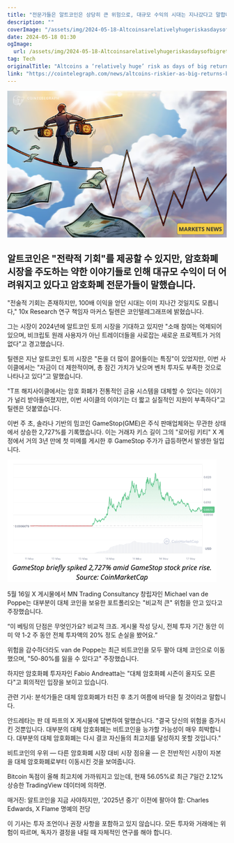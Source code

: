 ```yaml
---
title: "전문가들은 알트코인은 상당히 큰 위험으로, 대규모 수익의 시대는 지나갔다고 말합니다"
description: ""
coverImage: "/assets/img/2024-05-18-Altcoinsarelativelyhugeriskasdaysofbigreturnsaregonesayanalysts_thumbnail.png"
date: 2024-05-18 01:30
ogImage: 
  url: /assets/img/2024-05-18-Altcoinsarelativelyhugeriskasdaysofbigreturnsaregonesayanalysts_thumbnail.png
tag: Tech
originalTitle: "Altcoins a ‘relatively huge’ risk as days of big returns are gone, say analysts"
link: "https://cointelegraph.com/news/altcoins-riskier-as-big-returns-behind-us-analysts"
---
```



![Altcoins](/assets/img/2024-05-18-Altcoinsarelativelyhugeriskasdaysofbigreturnsaregonesayanalysts_thumbnail.png)

## 알트코인은 "전략적 기회"를 제공할 수 있지만, 암호화폐 시장을 주도하는 약한 이야기들로 인해 대규모 수익이 더 어려워지고 있다고 암호화폐 전문가들이 말했습니다.

"전술적 기회는 존재하지만, 100배 이익을 얻던 시대는 이미 지나간 것일지도 모릅니다," 10x Research 연구 책임자 마커스 틸렌은 코인텔레그래프에 밝혔습니다.

<div class="content-ad"></div>

그는 시장이 2024년에 알트코인 토끼 시장을 기대하고 있지만 "소매 참여는 억제되어 있으며, 비크립토 원래 사용자가 아닌 트레이더들을 사로잡는 새로운 프로젝트가 거의 없다"고 경고했습니다.

틸렌은 지난 알트코인 토끼 시장은 "돈을 더 많이 끌어들이는 특징"이 있었지만, 이번 사이클에서는 "자금이 더 제한적이며, 총 잠긴 가치가 낮으며 벤처 투자도 부족한 것으로 나타나고 있다"고 말했습니다.

"T프 해지사이클에서는 암호 화폐가 전통적인 금융 시스템을 대체할 수 있다는 이야기가 널리 받아들여졌지만, 이번 사이클의 이야기는 더 짧고 실질적인 지원이 부족하다"고 틸렌은 덧붙였습니다.

이번 주 초, 솔라나 기반의 밈코인 GameStop(GME)은 주식 판매업체와는 무관한 상태에서 상승한 2,727%를 기록했습니다. 이는 거래자 키스 길이 그의 "로어링 키티" X 계정에서 거의 3년 만에 첫 미메를 게시한 후 GameStop 주가가 급등하면서 발생한 일입니다.

<div class="content-ad"></div>

![Altcoins](/assets/img/2024-05-18-Altcoinsarelativelyhugeriskasdaysofbigreturnsaregonesayanalysts_0.png)

5월 16일 X 게시물에서 MN Trading Consultancy 창립자인 Michael van de Poppe는 대부분이 대체 코인을 보유한 포트폴리오는 "비교적 큰" 위험을 안고 있다고 주장했습니다.

“이 베팅의 단점은 무엇인가요? 비교적 크죠. 게시물 작성 당시, 전체 투자 기간 동안 이미 약 1-2 주 동안 전체 투자액의 20% 정도 손실을 봤어요.”

위험을 감수하더라도 van de Poppe는 최근 비트코인을 모두 팔아 대체 코인으로 이동했으며, "50-80%를 잃을 수 있다고" 주장했습니다.

<div class="content-ad"></div>

하지만 암호화폐 투자자인 Fabio Andreatta는 "대체 암호화폐 시즌이 올지도 모른다"고 회의적인 입장을 보이고 있습니다.

관련 기사: 분석가들은 대체 암호화폐가 터진 후 초기 여름에 바닥을 칠 것이라고 말합니다.

안드레타는 판 데 파프의 X 게시물에 답변하여 말했습니다. "결국 당신의 위험을 증가시킨 것뿐입니다. 대부분의 대체 암호화폐는 비트코인을 능가할 가능성이 매우 희박합니다. 대부분의 대체 암호화폐는 다시 결코 자신들의 최고치를 달성하지 못할 것입니다."

비트코인의 우위 — 다른 암호화폐 시장 대비 시장 점유율 — 은 전반적인 시장이 자본을 대체 암호화폐로부터 이동시킨 것을 보여줍니다.

<div class="content-ad"></div>

Bitcoin 독점이 올해 최고치에 가까워지고 있는데, 현재 56.05%로 최근 7일간 2.12% 상승한 TradingView 데이터에 의하면.

매거진: 알트코인을 지금 사야하지만, '2025년 중기' 이전에 팔아야 함: Charles Edwards, X Flame 명예의 전당

이 기사는 투자 조언이나 권장 사항을 포함하고 있지 않습니다. 모든 투자와 거래에는 위험이 따르며, 독자가 결정을 내릴 때 자체적인 연구를 해야 합니다.